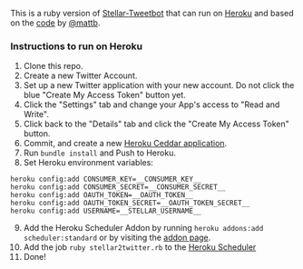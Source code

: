 This is a ruby version of [Stellar-Tweetbot](https://github.com/mikeindustries/Stellar-Tweetbot) that can run on [Heroku](http://www.heroku.com/) and based on the [code](https://github.com/mattb/flotsam/tree/master/stellar2twitter) by [@mattb](https://github.com/mattb/). 

### Instructions to run on Heroku

1. Clone this repo.
2. Create a new Twitter Account. 
3. Set up a new Twitter application with your new account. Do not click the blue "Create My Access Token" button yet.
4. Click the "Settings" tab and change your App's access to "Read and Write".
5. Click back to the "Details" tab and click the "Create My Access Token" button.
6. Commit, and create a new [Heroku Ceddar application](https://devcenter.heroku.com/articles/ruby#deploy_to_herokucedar). 
7. Run `bundle install` and Push to Heroku. 
8. Set Heroku environment variables:
```
heroku config:add CONSUMER_KEY=__CONSUMER_KEY__ 
heroku config:add CONSUMER_SECRET=__CONSUMER_SECRET__ 
heroku config:add OAUTH_TOKEN=__OAUTH_TOKEN__ 
heroku config:add OAUTH_TOKEN_SECRET=__OAUTH_TOKEN_SECRET__ 
heroku config:add USERNAME=__STELLAR_USERNAME__ 
```
9. Add the Heroku Scheduler Addon by running `heroku addons:add scheduler:standard` or by visiting the [addon page](https://addons.heroku.com/scheduler).
10. Add the job `ruby stellar2twitter.rb` to the [Heroku Scheduler](https://heroku-scheduler.herokuapp.com/dashboard)
11. Done!
